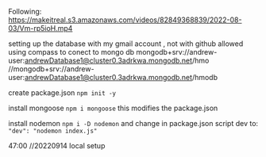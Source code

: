 Following:
https://makeitreal.s3.amazonaws.com/videos/82849368839/2022-08-03/Vm-rp5ioH.mp4

setting up the database with my gmail account , not with github allowed
using compass to conect to mongo db
mongodb+srv://andrew-user:andrewDatabase1@cluster0.3adrkwa.mongodb.net/hmo
//mongodb+srv://andrew-user:andrewDatabase1@cluster0.3adrkwa.mongodb.net/hmodb

create package.json
 ```npm init -y```

 install mongoose
 ```npm i mongoose```
 this modifies the package.json

install nodemon
```npm i -D nodemon```
and change in package.json  script dev to: ```"dev": "nodemon index.js"```

47:00
  //20220914 local setup
